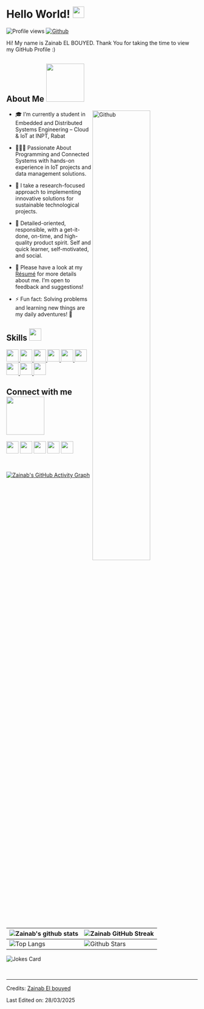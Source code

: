 
<h1> Hello World! <img src="https://raw.githubusercontent.com/MartinHeinz/MartinHeinz/master/wave.gif" width="30px"> </h1>
<p align="center">
</p>
<p><img src="https://visitor-badge.glitch.me/badge?page_id=ZainabElbouyed.ZainabElbouyed" alt="Profile views">
<a href="https://github.com/ZainabElbouyed"><img src="https://img.shields.io/github/followers/Aditya664?label=Follow&amp;style=social" alt="Github"></a></p>
<div size="20px"> Hi! My name is Zainab EL BOUYED. Thank You for taking the time to view my GitHub Profile :)
</div>
<h2> About Me <img src="https://media0.giphy.com/media/KDDpcKigbfFpnejZs6/giphy.gif?cid=ecf05e47oy6f4zjs8g1qoiystc56cu7r9tb8a1fe76e05oty&amp;rid=giphy.gif" width="100px"></h2>
<img width="55%" align="right" alt="Github" src="https://raw.githubusercontent.com/onimur/.github/master/.resources/git-header.svg">
<ul>
<li>
<p>🎓 I’m currently a student in Embedded and Distributed Systems Engineering – Cloud &amp; IoT at INPT, Rabat</p>
</li>
<li>
<p>👨🏻‍💻 Passionate About Programming and Connected Systems with hands-on experience in IoT projects and data management solutions.</p>
</li>
<li>
<p>👯 I take a research-focused approach to implementing innovative solutions for sustainable technological projects.</p>
</li>
<li>
<p>💬 Detailed-oriented, responsible, with a get-it-done, on-time, and high-quality product spirit. Self and quick learner, self-motivated, and social.</p>
</li>
<li>
<p>📄 Please have a look at my <a href="CV Ang.pdf">Résumé</a> for more details about me. I’m open to feedback and suggestions!</p>
<li>
<p>⚡ Fun fact: Solving problems and learning new things are my daily adventures! 🚀</p>
</li>
</ul>
<h2> Skills <img src="https://media2.giphy.com/media/QssGEmpkyEOhBCb7e1/giphy.gif?cid=ecf05e47a0n3gi1bfqntqmob8g9aid1oyj2wr3ds3mg700bl&amp;rid=giphy.gif" width="32px"> </h2>
<a href="https://github.com/Aditya664?tab=repositories&amp;q=&amp;type=&amp;language=python&amp;sort="> <img width="32px" src="https://raw.githubusercontent.com/rahulbanerjee26/githubAboutMeGenerator/main/icons/python.svg"> </a>
<a href="https://github.com/Aditya664?tab=repositories&amp;q=&amp;type=&amp;language=c&amp;sort="> <img width="32px" src="https://raw.githubusercontent.com/rahulbanerjee26/githubAboutMeGenerator/main/icons/c.svg"> </a>
<a href="https://github.com/Aditya664?tab=repositories&amp;q=&amp;type=&amp;language=cpp&amp;sort="> <img width="32px" src="https://raw.githubusercontent.com/rahulbanerjee26/githubAboutMeGenerator/main/icons/cpp.svg"> </a>
<a href="https://github.com/Aditya664?tab=repositories&amp;q=&amp;type=&amp;language=mysql&amp;sort="> <img width="32px" src="https://raw.githubusercontent.com/rahulbanerjee26/githubAboutMeGenerator/main/icons/mysql.svg"> </a>
<a href="https://github.com/Aditya664?tab=repositories&amp;q=&amp;type=&amp;language=javascript&amp;sort="> <img width="32px" src="https://raw.githubusercontent.com/rahulbanerjee26/githubAboutMeGenerator/main/icons/javascript.svg"> </a>
<a href="https://github.com/Aditya664?tab=repositories&amp;q=&amp;type=&amp;language=html&amp;sort="> <img width="32px" src="https://raw.githubusercontent.com/rahulbanerjee26/githubAboutMeGenerator/main/icons/html.svg"> </a>
<a href="https://github.com/Aditya664?tab=repositories&amp;q=&amp;type=&amp;language=css&amp;sort="> <img width="32px" src="https://raw.githubusercontent.com/rahulbanerjee26/githubAboutMeGenerator/main/icons/css.svg"> </a>
<a href="https://github.com/Aditya664?tab=repositories&amp;q=&amp;type=&amp;language=bootstrap&amp;sort="> <img width="32px" src="https://raw.githubusercontent.com/rahulbanerjee26/githubAboutMeGenerator/main/icons/bootstrap.svg"> </a>
<a href="https://github.com/Aditya664?tab=repositories&amp;q=&amp;type=&amp;language=linux&amp;sort="> <img width="32px" src="https://raw.githubusercontent.com/rahulbanerjee26/githubAboutMeGenerator/main/icons/linux.svg"> </a>
<h2> Connect with me <img src="https://raw.githubusercontent.com/ShahriarShafin/ShahriarShafin/main/Assets/handshake.gif" width="100px"> </h2>
<a href="https://www.linkedin.com/in/zainab-el-bouyed-b60a79330?utm_source=share&amp;utm_campaign=share_via&amp;utm_content=profile&amp;utm_medium=android_app"> <img width="32px" align="center" src="https://raw.githubusercontent.com/rahulbanerjee26/githubAboutMeGenerator/main/icons/linked-in-alt.svg"></a> 
<a href="https://www.instagram.com/zainab._.elb?igsh=MXQzN3B6cjk2ZTQ1MQ=="> <img width="32px" align="center" src="https://raw.githubusercontent.com/rahulbanerjee26/githubAboutMeGenerator/main/icons/instagram.svg"></a> 
<a href="mailto:zelbouyed@gmail.com"> <img width="32px" align="center" src="https://raw.githubusercontent.com/simple-icons/simple-icons/master/icons/gmail.svg"></a> 
<a href="https://zainabelbouyed.github.io/Mon-portfolio/"> <img width="32px" align="center" src="https://raw.githubusercontent.com/rahulbanerjee26/githubAboutMeGenerator/main/icons/portfolio.png"></a> 
<a href="https://github.com/ZainabElbouyed"> <img width="32px" align="center" src="https://raw.githubusercontent.com/rahulbanerjee26/githubAboutMeGenerator/main/icons/github.svg"></a>
<br>
<br>
  <br>
<p><a href="https://git.io/praveenscience"><img src="https://activity-graph.herokuapp.com/graph?username=ZainabElbouyed&amp;theme=tokyonight" alt="Zainab's GitHub Activity Graph"></a></p>













<table><thead><tr><th><img src="https://github-readme-stats.vercel.app/api?username=ZainabElbouyed&amp;show_icons=true&amp;theme=tokyonight" alt="Zainab's github stats"></th><th><img src="https://github-readme-streak-stats.herokuapp.com/?user=ZainabElbouyed&amp;theme=tokyonight" alt="Zainab GitHub Streak"></th></tr></thead><tbody><tr><td><img src="https://github-readme-stats.vercel.app/api/top-langs/?username=ZainabElbouyed&amp;theme=tokyonight" alt="Top Langs"></td><td><img src="https://github-readme-stats.vercel.app/api?username=ZainabElbouyed&amp;show_icons=true&amp;locale=en&amp;count_private=true&amp;hide_rank=true&amp;custom_title=My%20GitHub%20Stats&amp;disable_animations=true&amp;theme=tokyonight" alt="Github Stars"></td></tr></tbody></table>
<p><img src="https://readme-jokes.vercel.app/api?theme=tokyonight" alt="Jokes Card"></p>
<br>
<hr>
<p>Credits: <a href="https://github.com/ZainabElbouyed">Zainab El bouyed</a></p>
<p>Last Edited on: 28/03/2025</p> 
